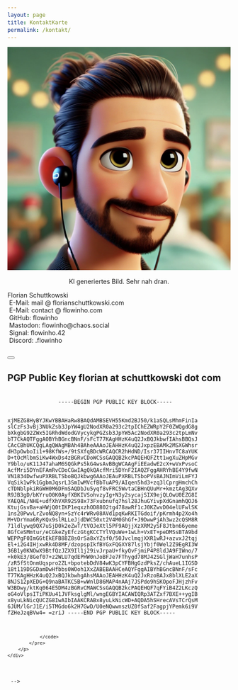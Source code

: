 ```yaml
---
layout: page
title: KontaktKarte
permalink: /kontakt/
---
```



<div class="contactcard">
    <div uk-grid>
            <div class="uk-width-1-4@s uk-flex uk-flex-middle">
                <div class="contactcard-image-container" align="center">
                    <img class="contactcard-image" src="/assets/images/pixar-me.jpg">
                    <p>KI generiertes Bild. Sehr nah dran.</p>
                </div>
            </div>
            <div class="uk-width-expand@s">
            <div class="contactcard-listing">
            <span class="contactcard-title">Florian Schuttkowski</span><br />
                <span uk-icon="mail"></span>&nbsp;E-Mail: mail @ florianschuttkowski.com<br />
                <span uk-icon="mail"></span>&nbsp;E-Mail: contact @ flowinho.com<br />
                <span uk-icon="github-alt"></span>&nbsp;GitHub: flowinho<br />
                <span uk-icon="mastodon"></span>&nbsp;Mastodon: flowinho@chaos.social<br />
                <span uk-icon="signal"></span>&nbsp;Signal: flowinho.42<br />
                <span uk-icon="discord"></span>&nbsp;Discord: .flowinho<br />
                <br />
                <span></span>
                </div>
            </div>
        </div>
</div>

<!-- 
Schön, dass du mit mir Kontakt aufnehmen möchtest. Um das Teilen meiner _öffentlichen_ Kontaktinformationen zu vereinfachen, habe ich diese Seite erstellt.

## Email

|Adresse|PGP|SPF|DKIM|DMARC|
|:--|:-:|:-:|:-:|:-:|
|mail @ florianschuttkowski.com|☑️|☑️|☑️|☑️|
|contact@flowinho.com|☑️|

PGP-Verschlüsselung bietet starke Sicherheit für den E-Mail-Verkehr, indem sie Nachrichten vor unbefugtem Zugriff schützt und ihre Integrität gewährleistet. Durch die Verwendung von Public Keys können Nachrichten sicher verschlüsselt und nur vom beabsichtigten Empfänger entschlüsselt werden. Meine Public Keys verwenden den ECC25519-Algorithmus, der für seine hohe Sicherheit und Effizienz bekannt ist. Dadurch wird eine robuste Verschlüsselung gewährleistet, die sowohl gegen aktuelle als auch gegen zukünftige Angriffe resistent ist.

## Social / Social Coding

<!-- This is an anchor toggling the modal -->
<!-- <a href="#modal-close-default" uk-toggle>Open</a> -->

<!-- This is the modal with the default close button -->
<div id="modal-close-default" uk-modal>
    <div class="uk-modal-dialog uk-modal-body">
        <button class="uk-modal-close-default" type="button" uk-close></button>
        <h2 class="uk-modal-title">PGP Public Key florian at schuttkowski dot com</h2>
        <p>
            <pre>
                <code>
                -----BEGIN PGP PUBLIC KEY BLOCK-----

xjMEZG8HyBYJKwYBBAHaRw8BAQdAMBSEVH55Kmd2BJ50/k1aSQLsMhmFinIa
slCzFs3vBj3NUkZsb3JpYW4gU2NodXR0a293c2tpIChEZWRpY2F0ZWQgdG8g
bXkgbG92ZWx5IGRhdWdodGVycykgPGZsb3JpYW5Ac2NodXR0a293c2tpLmNv
bT7CkAQTFggAOBYhBGncBNnF/sFcT77KAgHHzK4uQ2JxBQJkbwfIAhsBBQsJ
CAcCBhUKCQgLAgQWAgMBAh4BAheAAAoJEAHHzK4uQ2JxpzEBAMk2MSXGWhsr
dH3pOwboIi1+98KfWs+/9tSXfqBDcWRCAQCR2hHdND/Isr37IIHnvTC8aYUK
D+tOcMlbmSiKw4WxDs4zBGRvCDoWCSsGAQQB2kcPAQEHQFZtt1wgXuZHpMGv
Y9blo/uK11J47ahaM6SQGkPs5kG4wsAvBBgWCAAgFiEEadwE2cX+wVxPvsoC
AcfMri5DYnEFAmRvCDoCGwIAgQkQAcfMri5DYnF2IAQZFggAHRYhBE4Y9fwN
VN1834DwfwuPXRBLTSboBQJkbwg6AAoJEAuPXRBLTSboPVsBAJNImViLmFYJ
VqSik1wPk1GgbmJqsrL3SmIwMVcfBbTuAP9/AIqen5hd3+zq3lCprgHmchCh
cTDNblpkiRGWH0M6DFmSAQDbJu5yqf8vFRC5WvtaCBHnQUuMr+kmztAg3QXv
R9JB3gD/bKYruO0K0AyfXBKIVSohvzyIg+N3y2sycajSIX9ejQLOwU0EZG8I
YAEQAL/NHE+udfXhVXR92S98x73Fxubnufq7hsl28JhuGYivpXdGnamhQOJ6
KtujGsvBa+aHWjQ0tIKP1eqxzhOD8802tg478awRf1cJ0KZwvD04elUFwlSK
1ns20PwvLrZvoNQ8yn+SzYc4rWRv08AVd1pqKwRKITGdoif/pKrmh4p2Xo4h
M+VDrYma6RyKQx9slRLLeJjdDWC50xt2V4M0GhGf+J9DwwPjAh3wz2cQSM8R
71ldlywq9QX7uSjD0k2eZwT/tVOJeXtl5PF9A0jjXzXRM2ySF8Jtbn66yeme
8GfCeSMmtur/eCGkeZyEfczGtgKCCTYlVQuWe+1wLh+VxET+peDMSsBTA9bd
WEPPgF0ImGGtEkEFB88Z8sOrSa8xYZsf0/50JvclmqjXXR1wRJ+azvxJ2tqj
El+i2G4IHjxwRk4D8MF/dzopspIkfBYGxFQGXY87lsjYbjf0Wel2Z9EgRI3W
36B1y0KNOwX9BtfQzJZX9Il1j29ivJrpaU+fkyQvFjmiP4P8ldJA9FIWno/7
+k0kE3/8Gef07+z2WLU7qdEPHW0nJoBFJe7FThygd78MJ42SGljWaH7unhsP
/zR5fStOnmUqspro2ZL+bpotebDdV84wK3pCYFBHgGzdPksZ/chAueL1IGSD
18t119DSGDamDwHfbbs0WOoh1XxZABEBAAHCeAQYFggAIBYhBGncBNnF/sFc
T77KAgHHzK4uQ2JxBQJkbwhgAhsMAAoJEAHHzK4uQ2JxRzoBAJx8blXLE2aX
8NJS12pXEDG+Q9naBATKC5B+wWnlD86MAP4nAAj7JSPdo9hSKOpoFJHjzhFv
W3BDwy/ktKq064E5DM4zBGRvCMAWCSsGAQQB2kcPAQEHQF7qFYiB4Z2LKczQ
oG4oVlpsITiPKUu41JVFksglgMl/wngEGBYIACAWIQRp3ATZxf7BXE++ygIB
x8yuLkNicQUCZG8IwAIbIAAKCRABx8yuLkNicWD+AQDA5hSHrecAVsTCrQsM
6JUM/lGrJ1E/i5TMGdo6k2H7GwD/U0eNQwwnszUZ0fSaf2FagpjYPemk6i9V
fZHeJzqBVw4=
=zriJ
-----END PGP PUBLIC KEY BLOCK-----

                </code>
            </pre>
        </p>
    </div>
</div> -->